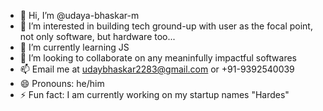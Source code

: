- 👋 Hi, I’m @udaya-bhaskar-m
- 👀 I’m interested in building tech ground-up with user as the focal point, not only software, but hardware too...
- 🌱 I’m currently learning JS
- 💞️ I’m looking to collaborate on any meaninfully impactful softwares
- 📫 Email me at udaybhaskar2283@gmail.com or +91-9392540039
- 😄 Pronouns: he/him
- ⚡ Fun fact: I am currently working on my startup names "Hardes"

<!---
udaya-bhaskar-m/udaya-bhaskar-m is a ✨ special ✨ repository because its `README.md` (this file) appears on your GitHub profile.
You can click the Preview link to take a look at your changes.
--->
